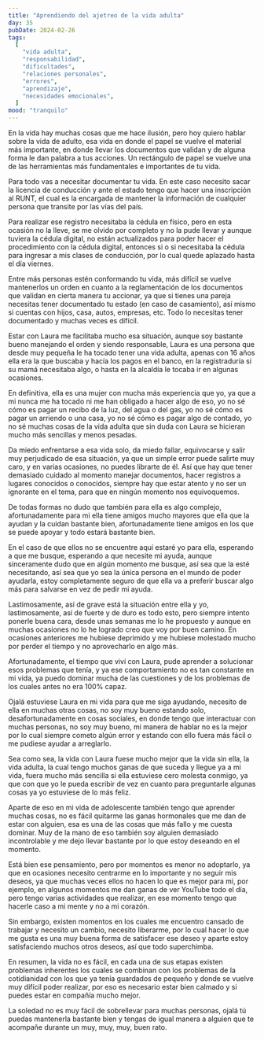 ```yaml
---
title: "Aprendiendo del ajetreo de la vida adulta"
day: 35
pubDate: 2024-02-26
tags:
  [
    "vida adulta",
    "responsabilidad",
    "dificultades",
    "relaciones personales",
    "errores",
    "aprendizaje",
    "necesidades emocionales",
  ]
mood: "tranquilo"
---
```


En la vida hay muchas cosas que me hace ilusión, pero hoy quiero hablar sobre la vida de adulto, esa vida en donde el papel se vuelve el material más importante, en donde llevar los documentos que validan y de alguna forma le dan palabra a tus acciones. Un rectángulo de papel se vuelve una de las herramientas más fundamentales e importantes de tu vida.

Para todo vas a necesitar documentar tu vida. En este caso necesito sacar la licencia de conducción y ante el estado tengo que hacer una inscripción al RUNT, el cual es la encargada de mantener la información de cualquier persona que transite por las vías del país.

Para realizar ese registro necesitaba la cédula en físico, pero en esta ocasión no la lleve, se me olvido por completo y no la pude llevar y aunque tuviera la cédula digital, no están actualizados para poder hacer el procedimiento con la cédula digital, entonces si o si necesitaba la cédula para ingresar a mis clases de conducción, por lo cual quede aplazado hasta el día viernes.

Entre más personas estén conformando tu vida, más difícil se vuelve mantenerlos un orden en cuanto a la reglamentación de los documentos que validan en cierta manera tu accionar, ya que si tienes una pareja necesitas tener documentado tu estado (en caso de casamiento), así mismo si cuentas con hijos, casa, autos, empresas, etc. Todo lo necesitas tener documentado y muchas veces es difícil.

Estar con Laura me facilitaba mucho esa situación, aunque soy bastante bueno manejando el orden y siendo responsable, Laura es una persona que desde muy pequeña le ha tocado tener una vida adulta, apenas con 16 años ella era la que buscaba y hacía los pagos en el banco, en la registraduría si su mamá necesitaba algo, o hasta en la alcaldía le tocaba ir en algunas ocasiones.

En definitiva, ella es una mujer con mucha más experiencia que yo, ya que a mi nunca me ha tocado ni me han obligado a hacer algo de eso, yo no sé cómo es pagar un recibo de la luz, del agua o del gas, yo no sé cómo es pagar un arriendo o una casa, yo no sé cómo es pagar algo de contado, yo no sé muchas cosas de la vida adulta que sin duda con Laura se hicieran mucho más sencillas y menos pesadas.

Da miedo enfrentarse a esa vida solo, da miedo fallar, equivocarse y salir muy perjudicado de esa situación, ya que un simple error puede salirte muy caro, y en varias ocasiones, no puedes librarte de él. Así que hay que tener demasiado cuidado al momento manejar documentos, hacer registros a lugares conocidos o conocidos, siempre hay que estar atento y no ser un ignorante en el tema, para que en ningún momento nos equivoquemos.

De todas formas no dudo que también para ella es algo complejo, afortunadamente para mi ella tiene amigos mucho mayores que ella que la ayudan y la cuidan bastante bien, afortunadamente tiene amigos en los que se puede apoyar y todo estará bastante bien.

En el caso de que ellos no se encuentre aquí estaré yo para ella, esperando a que me busque, esperando a que necesite mi ayuda, aunque sinceramente dudo que en algún momento me busque, así sea que la esté necesitando, así sea que yo sea la única persona en el mundo de poder ayudarla, estoy completamente seguro de que ella va a preferir buscar algo más para salvarse en vez de pedir mi ayuda.

Lastimosamente, así de grave está la situación entre ella y yo, lastimosamente, así de fuerte y de duro es todo esto, pero siempre intento ponerle buena cara, desde unas semanas me lo he propuesto y aunque en muchas ocasiones no lo he logrado creo que voy por buen camino. En ocasiones anteriores me hubiese deprimido y me hubiese molestado mucho por perder el tiempo y no aprovecharlo en algo más.

Afortunadamente, el tiempo que viví con Laura, pude aprender a solucionar esos problemas que tenía, y ya ese comportamiento no es tan constante en mi vida, ya puedo dominar mucha de las cuestiones y de los problemas de los cuales antes no era 100% capaz.

Ojalá estuviese Laura en mi vida para que me siga ayudando, necesito de ella en muchas otras cosas, no soy muy bueno estando solo, desafortunadamente en cosas sociales, en donde tengo que interactuar con muchas personas, no soy muy bueno, mi manera de hablar no es la mejor por lo cual siempre cometo algún error y estando con ello fuera más fácil o me pudiese ayudar a arreglarlo.

Sea como sea, la vida con Laura fuese mucho mejor que la vida sin ella, la vida adulta, la cual tengo muchos ganas de que suceda y llegue ya a mi vida, fuera mucho más sencilla si ella estuviese cero molesta conmigo, ya que con que yo le pueda escribir de vez en cuanto para preguntarle algunas cosas ya yo estuviese de lo más feliz.

Aparte de eso en mi vida de adolescente también tengo que aprender muchas cosas, no es fácil quitarme las ganas hormonales que me dan de estar con alguien, esa es una de las cosas que más fallo y me cuesta dominar. Muy de la mano de eso también soy alguien demasiado incontrolable y me dejo llevar bastante por lo que estoy deseando en el momento.

Está bien ese pensamiento, pero por momentos es menor no adoptarlo, ya que en ocasiones necesito centrarme en lo importante y no seguir mis deseos, ya que muchas veces ellos no hacen lo que es mejor para mi, por ejemplo, en algunos momentos me dan ganas de ver YouTube todo el día, pero tengo varias actividades que realizar, en ese momento tengo que hacerle caso a mi mente y no a mi corazón.

Sin embargo, existen momentos en los cuales me encuentro cansado de trabajar y necesito un cambio, necesito liberarme, por lo cual hacer lo que me gusta es una muy buena forma de satisfacer ese deseo y aparte estoy satisfaciendo muchos otros deseos, así que todo superchimba.

En resumen, la vida no es fácil, en cada una de sus etapas existen problemas inherentes los cuales se combinan con los problemas de la cotidianidad con los que ya tenía guardados de pequeño y donde se vuelve muy difícil poder realizar, por eso es necesario estar bien calmado y si puedes estar en compañía mucho mejor.

La soledad no es muy fácil de sobrellevar para muchas personas, ojalá tú puedas mantenerla bastante bien y tengas de igual manera a alguien que te acompañe durante un muy, muy, muy, buen rato.
